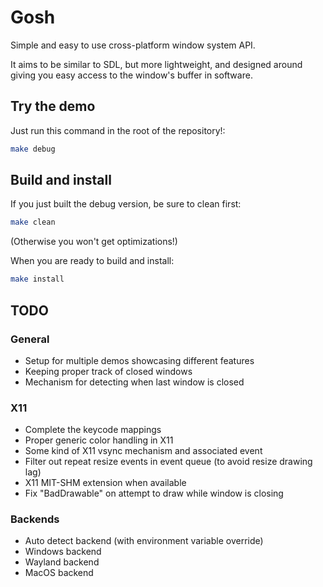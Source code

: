 # Gosh

Simple and easy to use cross-platform window system API.

It aims to be similar to SDL, but more lightweight, and designed around giving you easy access to the window's buffer in software.

## Try the demo

Just run this command in the root of the repository!:

```bash
make debug
```

## Build and install

If you just built the debug version, be sure to clean first:

```bash
make clean
```

(Otherwise you won't get optimizations!)

When you are ready to build and install:

```bash
make install
```

## TODO

### General

- Setup for multiple demos showcasing different features
- Keeping proper track of closed windows
- Mechanism for detecting when last window is closed

### X11

- Complete the keycode mappings
- Proper generic color handling in X11
- Some kind of X11 vsync mechanism and associated event
- Filter out repeat resize events in event queue (to avoid resize drawing lag)
- X11 MIT-SHM extension when available
- Fix "BadDrawable" on attempt to draw while window is closing

### Backends

- Auto detect backend (with environment variable override)
- Windows backend
- Wayland backend
- MacOS backend
